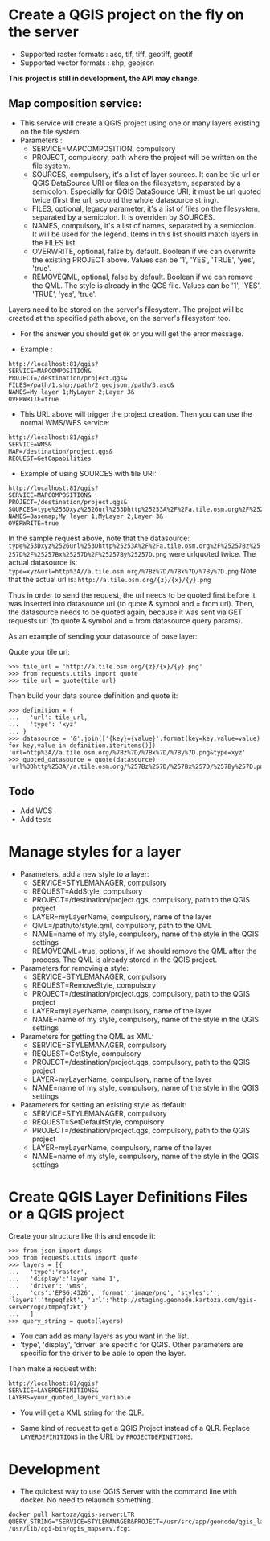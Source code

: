 # Create a QGIS project on the fly on the server

* Supported raster formats : asc, tif, tiff, geotiff, geotif
* Supported vector formats : shp, geojson

**This project is still in development, the API may change.**

## Map composition service:
* This service will create a QGIS project using one or many layers existing on the file system.
* Parameters : 
  * SERVICE=MAPCOMPOSITION, compulsory
  * PROJECT, compulsory, path where the project will be written on the file system.
  * SOURCES, compulsory, it's a list of layer sources. It can be tile url or QGIS DataSource URI or files on the filesystem, separated by a semicolon.
  	Especially for QGIS DataSource URI, it must be url quoted twice (first the url, second the whole datasource string).
  * FILES, optional, legacy parameter, it's a list of files on the filesystem, separated by a semicolon. It is overriden by SOURCES.
  * NAMES, compulsory, it's a list of names, separated by a semicolon. It will be used for the legend. Items in this list should match layers in the FILES list.
  * OVERWRITE, optional, false by default. Boolean if we can overwrite the existing PROJECT above. Values can be '1', 'YES', 'TRUE', 'yes', 'true'.
  * REMOVEQML, optional, false by default. Boolean if we can remove the QML. The style is already in the QGS file. Values can be '1', 'YES', 'TRUE', 'yes', 'true'.


Layers need to be stored on the server's filesystem. The project will be created at the specified path above, on the server's filesystem too.

* For the answer you should get `OK` or you will get the error message.

* Example :
```
http://localhost:81/qgis?
SERVICE=MAPCOMPOSITION&
PROJECT=/destination/project.qgs&
FILES=/path/1.shp;/path/2.geojson;/path/3.asc&
NAMES=My layer 1;MyLayer 2;Layer 3&
OVERWRITE=true
```

* This URL above will trigger the project creation. Then you can use the normal WMS/WFS service:

```
http://localhost:81/qgis?
SERVICE=WMS&
MAP=/destination/project.qgs&
REQUEST=GetCapabilities
```

* Example of using SOURCES with tile URI:

```
http://localhost:81/qgis?
SERVICE=MAPCOMPOSITION&
PROJECT=/destination/project.qgs&
SOURCES=type%253Dxyz%2526url%253Dhttp%25253A%2F%2Fa.tile.osm.org%2F%25257Bz%25257D%2F%25257Bx%25257D%2F%25257By%25257D.png;/path/1.shp;/path/2.geojson;/path/3.asc&
NAMES=Basemap;My layer 1;MyLayer 2;Layer 3&
OVERWRITE=true
```

In the sample request above, note that the datasource: ```type%253Dxyz%2526url%253Dhttp%25253A%2F%2Fa.tile.osm.org%2F%25257Bz%25257D%2F%25257Bx%25257D%2F%25257By%25257D.png``` were urlquoted twice.
The actual datasource is: ```type=xyz&url=http%3A//a.tile.osm.org/%7Bz%7D/%7Bx%7D/%7By%7D.png```
Note that the actual url is: ```http://a.tile.osm.org/{z}/{x}/{y}.png```

Thus in order to send the request, the url needs to be quoted first before it was inserted into datasource uri (to quote & symbol and = from url).
Then, the datasource needs to be quoted again, because it was sent via GET requests url (to quote & symbol and = from datasource query params).

As an example of sending your datasource of base layer:

Quote your tile url:

```
>>> tile_url = 'http://a.tile.osm.org/{z}/{x}/{y}.png'
>>> from requests.utils import quote
>>> tile_url = quote(tile_url)
```

Then build your data source definition and quote it:

```
>>> definition = {
...   'url': tile_url,
...   'type': 'xyz'
... }
>>> datasource = '&'.join(['{key}={value}'.format(key=key,value=value) for key,value in definition.iteritems()])
'url=http%3A//a.tile.osm.org/%7Bz%7D/%7Bx%7D/%7By%7D.png&type=xyz'
>>> quoted_datasource = quote(datasource)
'url%3Dhttp%253A//a.tile.osm.org/%257Bz%257D/%257Bx%257D/%257By%257D.png%26type%3Dxyz'
```

## Todo
* Add WCS
* Add tests

# Manage styles for a layer

* Parameters, add a new style to a layer:
  * SERVICE=STYLEMANAGER, compulsory
  * REQUEST=AddStyle, compulsory
  * PROJECT=/destination/project.qgs, compulsory, path to the QGIS project
  * LAYER=myLayerName, compulsory, name of the layer
  * QML=/path/to/style.qml, compulsory, path to the QML
  * NAME=name of my style, compulsory, name of the style in the QGIS settings
  * REMOVEQML=true, optional, if we should remove the QML after the process. The QML is already stored in the QGIS project.
* Parameters for removing a style:
  * SERVICE=STYLEMANAGER, compulsory
  * REQUEST=RemoveStyle, compulsory
  * PROJECT=/destination/project.qgs, compulsory, path to the QGIS project
  * LAYER=myLayerName, compulsory, name of the layer
  * NAME=name of my style, compulsory, name of the style in the QGIS settings
* Parameters for getting the QML as XML:
  * SERVICE=STYLEMANAGER, compulsory
  * REQUEST=GetStyle, compulsory
  * PROJECT=/destination/project.qgs, compulsory, path to the QGIS project
  * LAYER=myLayerName, compulsory, name of the layer
  * NAME=name of my style, compulsory, name of the style in the QGIS settings
* Parameters for setting an existing style as default:
  * SERVICE=STYLEMANAGER, compulsory
  * REQUEST=SetDefaultStyle, compulsory
  * PROJECT=/destination/project.qgs, compulsory, path to the QGIS project
  * LAYER=myLayerName, compulsory, name of the layer
  * NAME=name of my style, compulsory, name of the style in the QGIS settings

# Create QGIS Layer Definitions Files or a QGIS project

Create your structure like this and encode it:
```
>>> from json import dumps
>>> from requests.utils import quote
>>> layers = [{
...   'type':'raster',
...   'display':'layer name 1',
...   'driver': 'wms',
...   'crs':'EPSG:4326', 'format':'image/png', 'styles':'', 'layers':'tmpeqfzkt', 'url':'http://staging.geonode.kartoza.com/qgis-server/ogc/tmpeqfzkt'}
...   ]
>>> query_string = quote(layers)
```
* You can add as many layers as you want in the list.
* 'type', 'display', 'driver' are specific for QGIS. Other parameters are specific for the driver to be able to open the layer.

Then make a request with:
```
http://localhost:81/qgis?
SERVICE=LAYERDEFINITIONS&
LAYERS=your_quoted_layers_variable
```

* You will get a XML string for the QLR.

* Same kind of request to get a QGIS Project instead of a QLR. Replace `LAYERDEFINITIONS` in the URL by `PROJECTDEFINITIONS`.

# Development

* The quickest way to use QGIS Server with the command line with docker. No need to relaunch something.
```
docker pull kartoza/qgis-server:LTR
QUERY_STRING="SERVICE=STYLEMANAGER&PROJECT=/usr/src/app/geonode/qgis_layer/small_building.qgs&REQUEST=GetStyle&LAYER=build&NAME=toto" /usr/lib/cgi-bin/qgis_mapserv.fcgi
```
